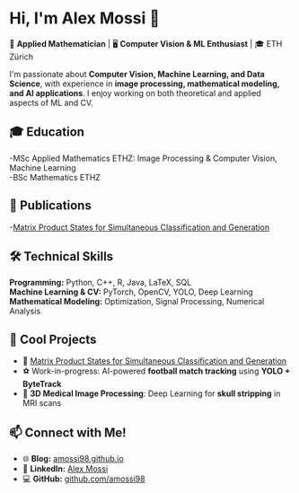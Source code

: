 # Hi, I'm Alex Mossi 👋

🔬 **Applied Mathematician** | 🖥️ **Computer Vision & ML Enthusiast** | 🎓 ETH Zürich

I'm passionate about **Computer Vision, Machine Learning, and Data Science**, with experience in **image processing, mathematical modeling, and AI applications**. I enjoy working on both theoretical and applied aspects of ML and CV.

## 🎓 Education
-MSc Applied Mathematics ETHZ: Image Processing & Computer Vision, Machine Learning  
-BSc Mathematics ETHZ

## 📄 Publications
-[Matrix Product States for Simultaneous Classification and Generation](https://arxiv.org/abs/2406.17441)


## 🛠️ Technical Skills
**Programming:** Python, C++, R, Java, LaTeX, SQL  
**Machine Learning & CV:** PyTorch, OpenCV, YOLO, Deep Learning  
**Mathematical Modeling:** Optimization, Signal Processing, Numerical Analysis  

## 🚀 Cool Projects
- 📝 [Matrix Product States for Simultaneous Classification and Generation](https://github.com/amossi98/MPS-GAN)  
- ⚽ Work-in-progress: AI-powered **football match tracking** using **YOLO + ByteTrack**
- 🔬 **3D Medical Image Processing**: Deep Learning for **skull stripping** in MRI scans
  
## 📫 Connect with Me!
- 🌐 **Blog:** [amossi98.github.io](https://amossi98.github.io)  
- 💼 **LinkedIn:** [Alex Mossi](https://ch.linkedin.com/in/alex-mossi-130734190)  
- 💻 **GitHub:** [github.com/amossi98](https://github.com/amossi98)

